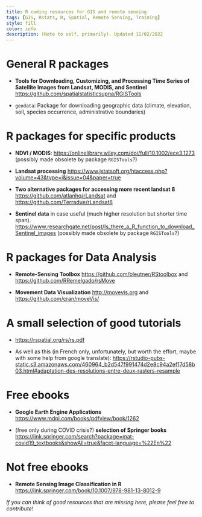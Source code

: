 ```yaml
---
title: R coding resources for GIS and remote sensing
tags: [GIS, Rstats, R, Spatial, Remote Sensing, Training]
style: fill
color: info
description: (Note to self, primarily). Updated 11/02/2022
---
```


# General R packages

* **Tools for Downloading, Customizing, and Processing Time Series of Satellite Images from Landsat, MODIS, and Sentinel** <https://github.com/spatialstatisticsupna/RGISTools>

* `geodata`: Package for downloading geographic data (climate, elevation, soil, species occurrence, administrative boundaries)

# R packages for specific products

* **NDVI / MODIS**: <https://onlinelibrary.wiley.com/doi/full/10.1002/ece3.1273> (possibly made obsolete by package `RGISTools`?)

* **Landsat processing** <https://www.jstatsoft.org/htaccess.php?volume=43&type=i&issue=04&paper=true>

* **Two alternative packages for accessing more recent landsat 8** <https://github.com/atlanhq/rLandsat> and <https://github.com/Terradue/rLandsat8> 

* **Sentinel data** in case useful (much higher resolution but shorter time span). <https://www.researchgate.net/post/Is_there_a_R_function_to_download_Sentinel_images> (possibly made obsolete by package `RGISTools`?)

# R packages for Data Analysis

* **Remote-Sensing Toolbox** <https://github.com/bleutner/RStoolbox> and <https://github.com/RRemelgado/rsMove>

* **Movement Data Visualization** <http://movevis.org> and <https://github.com/cran/moveVis/>


# A small selection of good tutorials

* <https://rspatial.org/rs/rs.pdf>

* As well as this (in French only, unfortunately, but worth the effort, maybe with some help from google translate): <https://rstudio-pubs-static.s3.amazonaws.com/460964_b2d547f991474d2e8c94a2ef17d58b03.html#adaptation-des-resolutions-entre-deux-rasters-resample>


# Free ebooks

* **Google Earth Engine Applications** <https://www.mdpi.com/books/pdfview/book/1262>

* (free only during COVID crisis?) **selection of Springer books** <https://link.springer.com/search?package=mat-covid19_textbooks&showAll=true&facet-language=%22En%22>


# Not free ebooks

* **Remote Sensing Image Classification in R** <https://link.springer.com/book/10.1007/978-981-13-8012-9>




*If you can think of good resources that are missing here, please feel free to contribute!*

